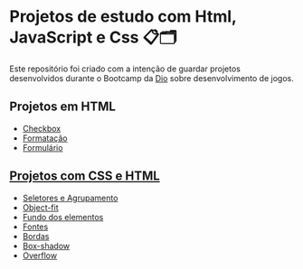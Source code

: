 # Projetos de estudo com Html, JavaScript e Css 📋🗂
Este repositório foi criado com a intenção de guardar projetos desenvolvidos durante o Bootcamp da [Dio](https://www.dio.me/) sobre desenvolvimento de jogos.

## Projetos em HTML 
<ul>
  <li><a href="https://github.com/WagnerJrr/Projetos-Html_JavaScript_Css/tree/main/HTML/Checkbox">Checkbox</li>
  <li><a href="https://github.com/WagnerJrr/Projetos-Html_JavaScript_Css/tree/main/HTML/Formata%C3%A7%C3%A3o">Formatação</li>
  <li><a href="https://github.com/WagnerJrr/Projetos-Html_JavaScript_Css/tree/main/HTML/Formul%C3%A1rio">Formulário</li> 
</ul>

## Projetos com CSS e HTML
<ul>
  <li><a href="https://github.com/WagnerJrr/Projetos-Html_JavaScript_Css/tree/main/CSS%20e%20HTML/Seletores%20e%20Agrupamento">Seletores e Agrupamento</li>
  <li><a href="https://github.com/WagnerJrr/Projetos-Html_JavaScript_Css/tree/main/CSS%20e%20HTML/Object-Fit">Object-fit</li>
  <li><a href="https://github.com/WagnerJrr/Projetos-Html_JavaScript_Css/tree/main/CSS%20e%20HTML/Fundo%20dos%20Elementos">Fundo dos elementos</li>
  <li><a href="https://github.com/WagnerJrr/Projetos-Html_JavaScript_Css/tree/main/CSS%20e%20HTML/Fontes">Fontes</li>
  <li><a href="https://github.com/WagnerJrr/Projetos-Html_JavaScript_Css/tree/main/CSS%20e%20HTML/Bordas">Bordas</li>
  <li><a href="https://github.com/WagnerJrr/Projetos-Html_JavaScript_Css/tree/main/CSS%20e%20HTML/Box-shadow">Box-shadow</li>
  <li><a href="https://github.com/WagnerJrr/Projetos-Html_JavaScript_Css/tree/main/CSS%20e%20HTML/Overflow">Overflow</li>
</ul>
  
  
  
  


